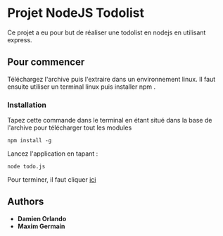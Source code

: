 # Projet NodeJS Todolist

Ce projet a eu pour but de réaliser une todolist en nodejs en utilisant express.

## Pour commencer

Téléchargez l'archive puis l'extraire dans un environnement linux. Il faut ensuite utiliser un terminal linux puis installer npm . 

### Installation

Tapez cette commande dans le terminal en étant situé dans la base de l'archive pour télécharger tout les modules

```
npm install -g
```

Lancez  l'application en tapant :

```
node todo.js
```
Pour terminer, il faut cliquer [ici](http://localhost:8080)

## Authors
* **Damien Orlando** 
* **Maxim Germain**

